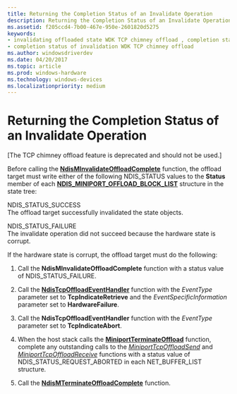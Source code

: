 ```yaml
---
title: Returning the Completion Status of an Invalidate Operation
description: Returning the Completion Status of an Invalidate Operation
ms.assetid: f205ccd4-7b00-467e-950e-2601820d5275
keywords:
- invalidating offloaded state WDK TCP chimney offload , completion status
- completion status of invalidation WDK TCP chimney offload
ms.author: windowsdriverdev
ms.date: 04/20/2017
ms.topic: article
ms.prod: windows-hardware
ms.technology: windows-devices
ms.localizationpriority: medium
---
```


# Returning the Completion Status of an Invalidate Operation


\[The TCP chimney offload feature is deprecated and should not be used.\]




Before calling the [**NdisMInvalidateOffloadComplete**](https://msdn.microsoft.com/library/windows/hardware/ff563609) function, the offload target must write either of the following NDIS\_STATUS values to the **Status** member of each [**NDIS\_MINIPORT\_OFFLOAD\_BLOCK\_LIST**](https://msdn.microsoft.com/library/windows/hardware/ff566469) structure in the state tree:

<a href="" id="ndis-status-success"></a>NDIS\_STATUS\_SUCCESS  
The offload target successfully invalidated the state objects.

<a href="" id="ndis-status-failure"></a>NDIS\_STATUS\_FAILURE  
The invalidate operation did not succeed because the hardware state is corrupt.

If the hardware state is corrupt, the offload target must do the following:

1.  Call the **NdisMInvalidateOffloadComplete** function with a status value of NDIS\_STATUS\_FAILURE.

2.  Call the [**NdisTcpOffloadEventHandler**](https://msdn.microsoft.com/library/windows/hardware/ff564595) function with the *EventType* parameter set to **TcpIndicateRetrieve** and the *EventSpecificInformation* parameter set to **HardwareFailure**.

3.  Call the **NdisTcpOffloadEventHandler** function with the *EventType* parameter set to **TcpIndicateAbort**.

4.  When the host stack calls the [**MiniportTerminateOffload**](https://msdn.microsoft.com/library/windows/hardware/ff559468) function, complete any outstanding calls to the [*MiniportTcpOffloadSend*](https://msdn.microsoft.com/library/windows/hardware/ff559464) and [*MiniportTcpOffloadReceive*](https://msdn.microsoft.com/library/windows/hardware/ff559460) functions with a status value of NDIS\_STATUS\_REQUEST\_ABORTED in each NET\_BUFFER\_LIST structure.

5.  Call the [**NdisMTerminateOffloadComplete**](https://msdn.microsoft.com/library/windows/hardware/ff563685) function.

 

 





